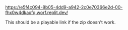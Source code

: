 https://e5f4c094-8b05-4dd9-a942-2c0e70366e2d-00-fhx0w4dkaxfq.worf.replit.dev/

This should be a playable link if the zip doesn't work.
